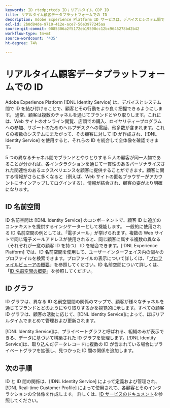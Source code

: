 ```yaml
---
keywords: ID rtcdp;rtcdp ID；リアルタイム CDP ID
title: リアルタイム顧客データプラットフォームでの ID
description: Adobe Experience Platform ID サービスは、デバイスとシステム間で ID を結合することで、顧客とその行動をより良く把握できるようにします。
exl-id: 2b0d84de-9710-412e-ace7-56e3977245aa
source-git-commit: 0085306a2f5172eb19590cc12bc9645278bd2b42
workflow-type: tm+mt
source-wordcount: '435'
ht-degree: 74%

---
```


# リアルタイム顧客データプラットフォームでの ID

Adobe Experience Platform [!DNL Identity Service] は、デバイスとシステム間で ID を結び付けることで、顧客とその行動をより良く把握できるようにします。 通常、顧客は複数のチャネルを通じてブランドとやり取りします。これには、Web サイトのオンライン閲覧、店頭での購入、ロイヤリティープログラムへの参加、サポートのためのヘルプデスクへの電話、他多数が含まれます。これらの複数のシステムにまたがって、その顧客に対して ID が作成され、[!DNL Identity Service] を使用すると、それらの ID を統合して全体像を確認できます。

5 つの異なるチャネル間でブランドとやりとりする 5 人の顧客が同一人物であることが分かれば、各インタラクションを通じて一貫性のあるパーソナライズされた関連性のあるエクスペリエンスを顧客に提供することができます。顧客に関する情報がさらに多くなると（例えば、Web サイトの匿名ブラウザーがアカウントにサインアップしてログインする）、情報が結合され、顧客の姿がより明確になります。

## ID 名前空間

ID 名前空間は [!DNL Identity Service] のコンポーネントで、顧客 ID に追加のコンテキストを提供するインジケーターとして機能します。 一般的に使用される ID 名前空間の例としては、「電子メール」が挙げられます。複数の Web サイトで同じ電子メールアドレスが使用されると、同じ顧客に属する複数の異なる（それぞれが一意の顧客 ID を持つ） ID を結合できます。[!DNL Experience Platform] では、ID 名前空間を使用して、ユーザーインターフェイス内の個々のプロファイルを検索できます。プロファイルの表示について詳しくは、「[プロファイルビューアの概要](/help/rtcdp/profile/profile-viewer.md)」を参照してください。ID 名前空間について詳しくは、「[ID 名前空間の概要](../../identity-service/namespaces.md)」を参照してください。

## ID グラフ

ID グラフは、異なる ID 名前空間間の関係のマップで、顧客が様々なチャネルを通じてブランドとどのようにやり取りするかを視覚的に示します。すべての顧客 ID グラフは、顧客の活動に応じて、[!DNL Identity Service]によって、ほぼリアルタイムでまとめて管理および更新されます。

[!DNL Identity Service]は、プライベートグラフと呼ばれる、組織のみが表示できる、データに基づいて構築された ID グラフを管理します。[!DNL Identity Service]は、取り込んだデータレコードに複数の ID が含まれている場合にプライベートグラフを拡張し、見つかった ID 間の関係を追加します。

## 次の手順

ID と ID 間の関係は、[!DNL Identity Service] によって定義および管理され、[!DNL Real-time Customer Profile] によって使用されて、各顧客とそのインタラクションの全体像を作成します。 詳しくは、[ID サービスのドキュメント](../../identity-service/home.md)を参照してください。
